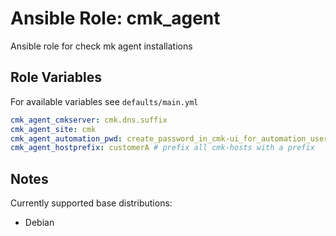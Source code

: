 # Ansible Role: cmk_agent

Ansible role for check mk agent installations

## Role Variables

For available variables see `defaults/main.yml`
```yaml
cmk_agent_cmkserver: cmk.dns.suffix
cmk_agent_site: cmk
cmk_agent_automation_pwd: create_password_in_cmk-ui_for_automation_user
cmk_agent_hostprefix: customerA # prefix all cmk-hosts with a prefix
```

## Notes

Currently supported base distributions:
- Debian